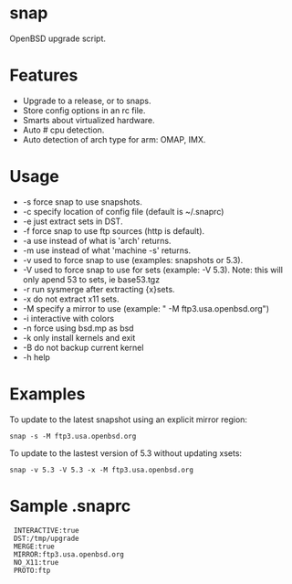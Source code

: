 snap
====
OpenBSD upgrade script. 

Features
========
* Upgrade to a release, or to snaps.
* Store config options in an rc file.
* Smarts about virtualized hardware.
* Auto # cpu detection.
* Auto detection of arch type for arm: OMAP, IMX.

Usage
=====
* -s force snap to use snapshots.
* -c specify location of config file (default is ~/.snaprc)
* -e just extract sets in DST.
* -f force snap to use ftp sources (http is default).
* -a <arch> use <arch> instead of what is 'arch' returns.
* -m <machine> use <machine> instead of what 'machine -s' returns.
* -v <version> used to force snap to use <version> (examples: snapshots or 5.3).
* -V <setversion> used to force snap to use <setversion> for sets (example: -V 5.3). Note: this will only apend 53 to sets, ie base53.tgz
* -r run sysmerge after extracting {x}sets.
* -x do not extract x11 sets.
* -M specify a mirror to use (example: " -M ftp3.usa.openbsd.org")
* -i interactive with colors
* -n force using bsd.mp as bsd
* -k only install kernels and exit
* -B do not backup current kernel
* -h help

Examples
========
  To update to the latest snapshot using an explicit mirror
  region:

    snap -s -M ftp3.usa.openbsd.org

  To update to the lastest version of 5.3 without updating xsets:
    
    snap -v 5.3 -V 5.3 -x -M ftp3.usa.openbsd.org

Sample .snaprc
==============

```
 INTERACTIVE:true
 DST:/tmp/upgrade
 MERGE:true
 MIRROR:ftp3.usa.openbsd.org
 NO_X11:true
 PROTO:ftp
```
